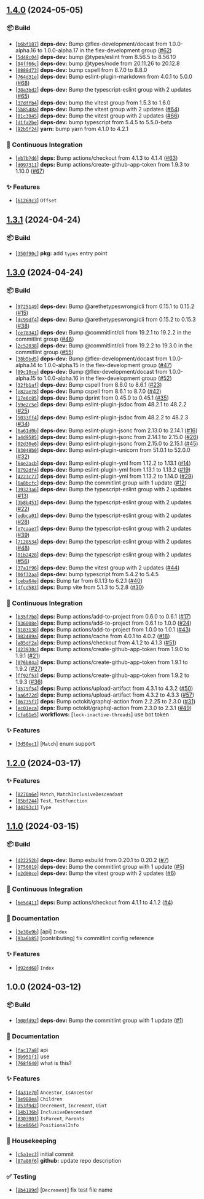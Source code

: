 ## [1.4.0](https://github.com/flex-development/unist-util-types/compare/1.3.1...1.4.0) (2024-05-05)

### :package: Build

- [[`b6bf187`](https://github.com/flex-development/unist-util-types/commit/b6bf18713e0593633ef6d46f2959ff95ffbc92f7)] **deps-dev:** Bump @flex-development/docast from 1.0.0-alpha.16 to 1.0.0-alpha.17 in the flex-development group ([#62](https://github.com/flex-development/unist-util-types/issues/62))
- [[`5d48c04`](https://github.com/flex-development/unist-util-types/commit/5d48c0458b246849d91fc09907778f1375ed41f0)] **deps-dev:** bump @types/eslint from 8.56.5 to 8.56.10
- [[`94ff66c`](https://github.com/flex-development/unist-util-types/commit/94ff66c2fb1e556adcfd2b0c9967b4bf1abb5794)] **deps-dev:** bump @types/node from 20.11.26 to 20.12.8
- [[`0888d73`](https://github.com/flex-development/unist-util-types/commit/0888d736fa2172935914a8f3dbe51515a0d38640)] **deps-dev:** bump cspell from 8.7.0 to 8.8.0
- [[`764d31e`](https://github.com/flex-development/unist-util-types/commit/764d31e53d7a860adcfe03f196cd883b8be5ab88)] **deps-dev:** Bump eslint-plugin-markdown from 4.0.1 to 5.0.0 ([#68](https://github.com/flex-development/unist-util-types/issues/68))
- [[`38a3bd2`](https://github.com/flex-development/unist-util-types/commit/38a3bd286a502a15c85302640706a05886eee890)] **deps-dev:** Bump the typescript-eslint group with 2 updates ([#65](https://github.com/flex-development/unist-util-types/issues/65))
- [[`37dffb4`](https://github.com/flex-development/unist-util-types/commit/37dffb48140e92bac06380b27773daea8da1a9d3)] **deps-dev:** bump the vitest group from 1.5.3 to 1.6.0
- [[`5b8548a`](https://github.com/flex-development/unist-util-types/commit/5b8548a6bfa18c47f7759af349d20dc5ce846096)] **deps-dev:** Bump the vitest group with 2 updates ([#64](https://github.com/flex-development/unist-util-types/issues/64))
- [[`01c3945`](https://github.com/flex-development/unist-util-types/commit/01c3945838b5af405aa5b404c45ce0cb3a54f01e)] **deps-dev:** Bump the vitest group with 2 updates ([#66](https://github.com/flex-development/unist-util-types/issues/66))
- [[`d1fa2be`](https://github.com/flex-development/unist-util-types/commit/d1fa2be54c518ddd5df986b1a4659f4475dfa0a1)] **deps-dev:** bump typescript from 5.4.5 to 5.5.0-beta
- [[`92b5f24`](https://github.com/flex-development/unist-util-types/commit/92b5f2498a6665fc6284b9a73a91bdff56986157)] **yarn:** bump yarn from 4.1.0 to 4.2.1

### :robot: Continuous Integration

- [[`eb7b7d6`](https://github.com/flex-development/unist-util-types/commit/eb7b7d6d9fd265f9313edb36060b8cec51cded77)] **deps:** Bump actions/checkout from 4.1.3 to 4.1.4 ([#63](https://github.com/flex-development/unist-util-types/issues/63))
- [[`d097311`](https://github.com/flex-development/unist-util-types/commit/d097311b1b501ec0f96fb7934a382a8aff4e37ed)] **deps:** Bump actions/create-github-app-token from 1.9.3 to 1.10.0 ([#67](https://github.com/flex-development/unist-util-types/issues/67))

### :sparkles: Features

- [[`61269c3`](https://github.com/flex-development/unist-util-types/commit/61269c3b1d870b2d3679307133640e8845f7c683)] `Offset`

## [1.3.1](https://github.com/flex-development/unist-util-types/compare/1.3.0...1.3.1) (2024-04-24)

### :package: Build

- [[`350f90c`](https://github.com/flex-development/unist-util-types/commit/350f90c5af88c3fb83887b8081cd194ecd463168)] **pkg:** add `types` entry point

## [1.3.0](https://github.com/flex-development/unist-util-types/compare/1.2.0...1.3.0) (2024-04-24)

### :package: Build

- [[`9725149`](https://github.com/flex-development/unist-util-types/commit/97251495b180c5768c450eea1b445264c142a7e2)] **deps-dev:** Bump @arethetypeswrong/cli from 0.15.1 to 0.15.2 ([#15](https://github.com/flex-development/unist-util-types/issues/15))
- [[`dc99df4`](https://github.com/flex-development/unist-util-types/commit/dc99df4bcdd76c761567559423ca49057654610d)] **deps-dev:** Bump @arethetypeswrong/cli from 0.15.2 to 0.15.3 ([#38](https://github.com/flex-development/unist-util-types/issues/38))
- [[`ce78341`](https://github.com/flex-development/unist-util-types/commit/ce7834130b57be9b7c1d4182184a3f9f0e19b5d7)] **deps-dev:** Bump @commitlint/cli from 19.2.1 to 19.2.2 in the commitlint group ([#46](https://github.com/flex-development/unist-util-types/issues/46))
- [[`2c52038`](https://github.com/flex-development/unist-util-types/commit/2c52038eae894db275be44e7aad6989b26fd967e)] **deps-dev:** Bump @commitlint/cli from 19.2.2 to 19.3.0 in the commitlint group ([#55](https://github.com/flex-development/unist-util-types/issues/55))
- [[`38b5bd5`](https://github.com/flex-development/unist-util-types/commit/38b5bd5ab0bcabe023d031932430e98d74198056)] **deps-dev:** Bump @flex-development/docast from 1.0.0-alpha.14 to 1.0.0-alpha.15 in the flex-development group ([#47](https://github.com/flex-development/unist-util-types/issues/47))
- [[`89c10ce`](https://github.com/flex-development/unist-util-types/commit/89c10cee0f1f0fe27bb084e016c0a01350c2f8b9)] **deps-dev:** Bump @flex-development/docast from 1.0.0-alpha.15 to 1.0.0-alpha.16 in the flex-development group ([#52](https://github.com/flex-development/unist-util-types/issues/52))
- [[`32fb1af`](https://github.com/flex-development/unist-util-types/commit/32fb1afeb003a7f030e85eec4c4326b497a50d6a)] **deps-dev:** Bump cspell from 8.6.0 to 8.6.1 ([#23](https://github.com/flex-development/unist-util-types/issues/23))
- [[`e82ae78`](https://github.com/flex-development/unist-util-types/commit/e82ae782ee9f0fbad5a5bed403e4640b1af7466b)] **deps-dev:** Bump cspell from 8.6.1 to 8.7.0 ([#42](https://github.com/flex-development/unist-util-types/issues/42))
- [[`17e6c85`](https://github.com/flex-development/unist-util-types/commit/17e6c85446e5ea6dd26fde4f9c691d5cb3e9c94c)] **deps-dev:** Bump dprint from 0.45.0 to 0.45.1 ([#35](https://github.com/flex-development/unist-util-types/issues/35))
- [[`59e2c5e`](https://github.com/flex-development/unist-util-types/commit/59e2c5ee2488fcf833ae74102361d9e6d080cb6a)] **deps-dev:** Bump eslint-plugin-jsdoc from 48.2.1 to 48.2.2 ([#25](https://github.com/flex-development/unist-util-types/issues/25))
- [[`5033ff4`](https://github.com/flex-development/unist-util-types/commit/5033ff49ab636123ac8440d2c76a192fff1e58d8)] **deps-dev:** Bump eslint-plugin-jsdoc from 48.2.2 to 48.2.3 ([#34](https://github.com/flex-development/unist-util-types/issues/34))
- [[`6a61d0b`](https://github.com/flex-development/unist-util-types/commit/6a61d0bc1a96d29c1e555029bcc911ef2c636080)] **deps-dev:** Bump eslint-plugin-jsonc from 2.13.0 to 2.14.1 ([#16](https://github.com/flex-development/unist-util-types/issues/16))
- [[`a4d9585`](https://github.com/flex-development/unist-util-types/commit/a4d9585ab1a8242c01219efd8006c0f268c7e495)] **deps-dev:** Bump eslint-plugin-jsonc from 2.14.1 to 2.15.0 ([#26](https://github.com/flex-development/unist-util-types/issues/26))
- [[`02d30e6`](https://github.com/flex-development/unist-util-types/commit/02d30e634d4d870c29de72b1ae7790b5a55e7526)] **deps-dev:** Bump eslint-plugin-jsonc from 2.15.0 to 2.15.1 ([#45](https://github.com/flex-development/unist-util-types/issues/45))
- [[`83048b0`](https://github.com/flex-development/unist-util-types/commit/83048b011195970185abc4ea5065863c4b87534b)] **deps-dev:** Bump eslint-plugin-unicorn from 51.0.1 to 52.0.0 ([#32](https://github.com/flex-development/unist-util-types/issues/32))
- [[`64e2acb`](https://github.com/flex-development/unist-util-types/commit/64e2acb6731bc315341dbb43da9f9133f95436b4)] **deps-dev:** Bump eslint-plugin-yml from 1.12.2 to 1.13.1 ([#14](https://github.com/flex-development/unist-util-types/issues/14))
- [[`0792df4`](https://github.com/flex-development/unist-util-types/commit/0792df4d7dae4447f2bb738c3cd0c9bbb747dadd)] **deps-dev:** Bump eslint-plugin-yml from 1.13.1 to 1.13.2 ([#19](https://github.com/flex-development/unist-util-types/issues/19))
- [[`4223c77`](https://github.com/flex-development/unist-util-types/commit/4223c773d6513c911e6c391a555ba183c6417f40)] **deps-dev:** Bump eslint-plugin-yml from 1.13.2 to 1.14.0 ([#29](https://github.com/flex-development/unist-util-types/issues/29))
- [[`6a8bcfc`](https://github.com/flex-development/unist-util-types/commit/6a8bcfcfa5e2268f0786406a31d54f6ee6d0051c)] **deps-dev:** Bump the commitlint group with 1 update ([#12](https://github.com/flex-development/unist-util-types/issues/12))
- [[`39323a6`](https://github.com/flex-development/unist-util-types/commit/39323a653d4d645781269d646e41269e13548dcb)] **deps-dev:** Bump the typescript-eslint group with 2 updates ([#13](https://github.com/flex-development/unist-util-types/issues/13))
- [[`3b8b451`](https://github.com/flex-development/unist-util-types/commit/3b8b451fd361b5d9d0c1782a0009135237aa9977)] **deps-dev:** Bump the typescript-eslint group with 2 updates ([#22](https://github.com/flex-development/unist-util-types/issues/22))
- [[`edbca01`](https://github.com/flex-development/unist-util-types/commit/edbca016a55b13b9e222cdca5ef453dabadc3bd4)] **deps-dev:** Bump the typescript-eslint group with 2 updates ([#28](https://github.com/flex-development/unist-util-types/issues/28))
- [[`e7caae7`](https://github.com/flex-development/unist-util-types/commit/e7caae778176b5fe477f0ba777049ab2e53fad52)] **deps-dev:** Bump the typescript-eslint group with 2 updates ([#39](https://github.com/flex-development/unist-util-types/issues/39))
- [[`7128534`](https://github.com/flex-development/unist-util-types/commit/7128534b70794db4d0db550a05818c233926f5e0)] **deps-dev:** Bump the typescript-eslint group with 2 updates ([#48](https://github.com/flex-development/unist-util-types/issues/48))
- [[`01b2428`](https://github.com/flex-development/unist-util-types/commit/01b2428f2120bca2801ffcf302d6b61fedf43f87)] **deps-dev:** Bump the typescript-eslint group with 2 updates ([#56](https://github.com/flex-development/unist-util-types/issues/56))
- [[`37a1f96`](https://github.com/flex-development/unist-util-types/commit/37a1f96b86be2e556d1f42fab04ee2729df33ee4)] **deps-dev:** Bump the vitest group with 2 updates ([#44](https://github.com/flex-development/unist-util-types/issues/44))
- [[`06f32aa`](https://github.com/flex-development/unist-util-types/commit/06f32aa0002822608c92add2c6fe05a7480c0d9e)] **deps-dev:** bump typescript from 5.4.2 to 5.4.5
- [[`ceba64e`](https://github.com/flex-development/unist-util-types/commit/ceba64e65187be2fae756b2ca1c0b0ebc59090f1)] **deps:** Bump tar from 6.1.13 to 6.2.1 ([#40](https://github.com/flex-development/unist-util-types/issues/40))
- [[`4fcd583`](https://github.com/flex-development/unist-util-types/commit/4fcd58365432c43408d4ffbb5c777ea8c0a1c018)] **deps:** Bump vite from 5.1.3 to 5.2.8 ([#30](https://github.com/flex-development/unist-util-types/issues/30))

### :robot: Continuous Integration

- [[`b35f7b8`](https://github.com/flex-development/unist-util-types/commit/b35f7b8397d2c6e7bce89b5df371f3ebf41a3dc1)] **deps:** Bump actions/add-to-project from 0.6.0 to 0.6.1 ([#17](https://github.com/flex-development/unist-util-types/issues/17))
- [[`936008e`](https://github.com/flex-development/unist-util-types/commit/936008e299f8cf9d73724edd2f51224a9e60ee9f)] **deps:** Bump actions/add-to-project from 0.6.1 to 1.0.0 ([#24](https://github.com/flex-development/unist-util-types/issues/24))
- [[`9183138`](https://github.com/flex-development/unist-util-types/commit/9183138dc5783a71dd2b452ba9eaf6ed16dbefa7)] **deps:** Bump actions/add-to-project from 1.0.0 to 1.0.1 ([#43](https://github.com/flex-development/unist-util-types/issues/43))
- [[`982489a`](https://github.com/flex-development/unist-util-types/commit/982489a4877b5504621a58583297192506d240f8)] **deps:** Bump actions/cache from 4.0.1 to 4.0.2 ([#18](https://github.com/flex-development/unist-util-types/issues/18))
- [[`a85df2a`](https://github.com/flex-development/unist-util-types/commit/a85df2a1affc3b1d5f7c88fd137eec0047d98db6)] **deps:** Bump actions/checkout from 4.1.2 to 4.1.3 ([#51](https://github.com/flex-development/unist-util-types/issues/51))
- [[`d23930c`](https://github.com/flex-development/unist-util-types/commit/d23930c3a6a3b9275b9974ddc96a6684a3649c9f)] **deps:** Bump actions/create-github-app-token from 1.9.0 to 1.9.1 ([#21](https://github.com/flex-development/unist-util-types/issues/21))
- [[`076b84a`](https://github.com/flex-development/unist-util-types/commit/076b84aefce77ac15ffc511b4045f2a9c0899283)] **deps:** Bump actions/create-github-app-token from 1.9.1 to 1.9.2 ([#27](https://github.com/flex-development/unist-util-types/issues/27))
- [[`ff92f53`](https://github.com/flex-development/unist-util-types/commit/ff92f5379ef0ac51a309a738effa4c34e676c119)] **deps:** Bump actions/create-github-app-token from 1.9.2 to 1.9.3 ([#36](https://github.com/flex-development/unist-util-types/issues/36))
- [[`d579f54`](https://github.com/flex-development/unist-util-types/commit/d579f54f4771619dd20c5174776ecc68147e0370)] **deps:** Bump actions/upload-artifact from 4.3.1 to 4.3.2 ([#50](https://github.com/flex-development/unist-util-types/issues/50))
- [[`aa6f72d`](https://github.com/flex-development/unist-util-types/commit/aa6f72df02a38fa106993bcad6a3e00f0e55b856)] **deps:** Bump actions/upload-artifact from 4.3.2 to 4.3.3 ([#57](https://github.com/flex-development/unist-util-types/issues/57))
- [[`06735f7`](https://github.com/flex-development/unist-util-types/commit/06735f7285a1a22e6cd2e22ef618c56e51267ed7)] **deps:** Bump octokit/graphql-action from 2.2.25 to 2.3.0 ([#31](https://github.com/flex-development/unist-util-types/issues/31))
- [[`ec01eca`](https://github.com/flex-development/unist-util-types/commit/ec01ecaa559949c33fcda7eaf8d56a59ca2c0e8c)] **deps:** Bump octokit/graphql-action from 2.3.0 to 2.3.1 ([#49](https://github.com/flex-development/unist-util-types/issues/49))
- [[`cfa61e5`](https://github.com/flex-development/unist-util-types/commit/cfa61e560a906f488523c95b15ac721d5ee812b5)] **workflows:** [`lock-inactive-threads`] use bot token

### :sparkles: Features

- [[`3d50ec1`](https://github.com/flex-development/unist-util-types/commit/3d50ec1ad09918d6b68fa0ef84141a58fa59c3c7)] [`Match`] enum support

## [1.2.0](https://github.com/flex-development/unist-util-types/compare/1.1.0...1.2.0) (2024-03-17)

### :sparkles: Features

- [[`8270a6e`](https://github.com/flex-development/unist-util-types/commit/8270a6e1c8a085c4b0a102fd6cf9d9d8418e2076)] `Match`, `MatchInclusiveDescendant`
- [[`85bf244`](https://github.com/flex-development/unist-util-types/commit/85bf2440f16927186c8e74517288c6d26e8651a7)] `Test`, `TestFunction`
- [[`44293c1`](https://github.com/flex-development/unist-util-types/commit/44293c1ce3ab5e531582068f940dd3ade73beb19)] `Type`

## [1.1.0](https://github.com/flex-development/unist-util-types/compare/1.0.0...1.1.0) (2024-03-15)

### :package: Build

- [[`d22252b`](https://github.com/flex-development/unist-util-types/commit/d22252bc1f378818a236129d7a63a77c10246dc0)] **deps-dev:** Bump esbuild from 0.20.1 to 0.20.2 ([#7](https://github.com/flex-development/unist-util-types/issues/7))
- [[`9750819`](https://github.com/flex-development/unist-util-types/commit/9750819f160f1a3c756988960be72c78be257f9c)] **deps-dev:** Bump the commitlint group with 1 update ([#5](https://github.com/flex-development/unist-util-types/issues/5))
- [[`e2d00ce`](https://github.com/flex-development/unist-util-types/commit/e2d00ce56ececaebf780f9966aed07d3766901b9)] **deps-dev:** Bump the vitest group with 2 updates ([#6](https://github.com/flex-development/unist-util-types/issues/6))

### :robot: Continuous Integration

- [[`6e5d411`](https://github.com/flex-development/unist-util-types/commit/6e5d4116096ec883d6bbac026c67fbac9f2a95f0)] **deps:** Bump actions/checkout from 4.1.1 to 4.1.2 ([#4](https://github.com/flex-development/unist-util-types/issues/4))

### :pencil: Documentation

- [[`3e38e9b`](https://github.com/flex-development/unist-util-types/commit/3e38e9b23b404a0919b4d0373c201ec3687471b4)] [api] `Index`
- [[`93a6b85`](https://github.com/flex-development/unist-util-types/commit/93a6b85dd154e2befc5c479b87491b68d489056a)] [contributing] fix commitlint config reference

### :sparkles: Features

- [[`d92dd68`](https://github.com/flex-development/unist-util-types/commit/d92dd68912f5b447d5da959e3c61470808357a46)] `Index`

## 1.0.0 (2024-03-12)

### :package: Build

- [[`900fd92`](https://github.com/flex-development/unist-util-types/commit/900fd92ebe16f1598d97246a5f55632caf652ebd)] **deps-dev:** Bump the commitlint group with 1 update ([#1](https://github.com/flex-development/unist-util-types/issues/1))

### :pencil: Documentation

- [[`fac17a8`](https://github.com/flex-development/unist-util-types/commit/fac17a80af641ed08981c524d7cf000219c8d158)] api
- [[`9b951f1`](https://github.com/flex-development/unist-util-types/commit/9b951f1e2937b24f55d73f4ebe8f67b1084914f2)] use
- [[`768f640`](https://github.com/flex-development/unist-util-types/commit/768f6404bcac184b70c91a153cc719c8fc0e0175)] what is this?

### :sparkles: Features

- [[`da31e70`](https://github.com/flex-development/unist-util-types/commit/da31e701147b6ea630787872f7607b6063f90f3f)] `Ancestor`, `IsAncestor`
- [[`9e988ea`](https://github.com/flex-development/unist-util-types/commit/9e988eaac5365286b3bd7dbbe5ca6293828299bd)] `Children`
- [[`053f9d2`](https://github.com/flex-development/unist-util-types/commit/053f9d29ff7d9becb8f236006fb7c2962cc4b809)] `Decrement`, `Increment`, `Uint`
- [[`14b136b`](https://github.com/flex-development/unist-util-types/commit/14b136bea55afe5cfcd31c96d510c60ac07a669c)] `InclusiveDescendant`
- [[`830390f`](https://github.com/flex-development/unist-util-types/commit/830390f0b94b900415950ba1007a2cabd45d173b)] `IsParent`, `Parents`
- [[`4ce8664`](https://github.com/flex-development/unist-util-types/commit/4ce866432cd9e66cfb952b1a92eb1e83a417130d)] `PositionalInfo`

### :house_with_garden: Housekeeping

- [[`c5a1ec3`](https://github.com/flex-development/unist-util-types/commit/c5a1ec342b85fd64c57a2d52c165e4707fef3700)] initial commit
- [[`87a86f6`](https://github.com/flex-development/unist-util-types/commit/87a86f69c327b6b8328a97b35d00d853f635bbf1)] **github:** update repo description

### :white_check_mark: Testing

- [[`8b4189d`](https://github.com/flex-development/unist-util-types/commit/8b4189d42a45502218e1d17361ed4b4fcd417068)] [`Decrement`] fix test file name







